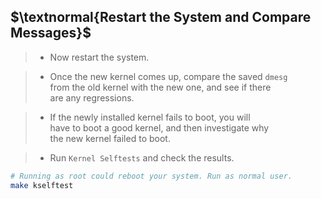 ## $\textnormal{Restart the System and Compare Messages}$

> - Now restart the system.

> - Once the new kernel comes up, compare the saved `dmesg` <br />
    from the old kernel with the new one, and see if there <br />
    are any regressions.

> - If the newly installed kernel fails to boot, you will <br />
    have to boot a good kernel, and then investigate why <br />
    the new kernel failed to boot.

> - Run `Kernel Selftests` and check the results.

```sh
# Running as root could reboot your system. Run as normal user.
make kselftest
```
